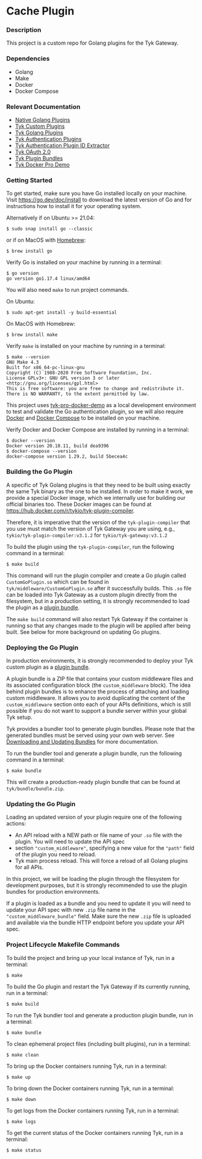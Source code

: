 # Cache Plugin

### Description

This project is a custom repo for Golang plugins for the Tyk Gateway.

### Dependencies

- Golang
- Make
- Docker
- Docker Compose

### Relevant Documentation

- [Native Golang Plugins](https://pkg.go.dev/plugin)
- [Tyk Custom Plugins](https://tyk.io/docs/plugins/)
- [Tyk Golang Plugins](https://tyk.io/docs/plugins/supported-languages/golang/)
- [Tyk Authentication Plugins](https://tyk.io/docs/plugins/auth-plugins/)
- [Tyk Authentication Plugin ID Extractor](https://tyk.io/docs/plugins/auth-plugins/id-extractor/)
- [Tyk OAuth 2.0](https://tyk.io/docs/basic-config-and-security/security/authentication-authorization/oauth-2-0/)
- [Tyk Plugin Bundles](https://tyk.io/docs/plugins/how-to-serve-plugins/plugin-bundles/)
- [Tyk Docker Pro Demo](https://tyk.io/docs/tyk-on-premises/docker/docker-pro-demo/)

### Getting Started

To get started, make sure you have Go installed locally on your machine. Visit https://go.dev/doc/install to download
the latest version of Go and for instructions how to install it for your operating system.

Alternatively if on Ubuntu >= 21.04:

```shell
$ sudo snap install go --classic
```
or if on MacOS with [Homebrew](https://brew.sh/):
```shell
$ brew install go
```
Verify Go is installed on your machine by running in a terminal:
```shell
$ go version
go version go1.17.4 linux/amd64
```
You will also need `make` to run project commands.

On Ubuntu:
```shell
$ sudo apt-get install -y build-essential
```

On MacOS with Homebrew:
```shell
$ brew install make
```

Verify `make` is installed on your machine by running in a terminal:
```shell
$ make --version
GNU Make 4.3
Built for x86_64-pc-linux-gnu
Copyright (C) 1988-2020 Free Software Foundation, Inc.
License GPLv3+: GNU GPL version 3 or later <http://gnu.org/licenses/gpl.html>
This is free software: you are free to change and redistribute it.
There is NO WARRANTY, to the extent permitted by law.
```

This project uses [tyk-pro-docker-demo](https://github.com/TykTechnologies/tyk-pro-docker-demo) 
as a local development environment to test and validate the Go authentication plugin, so we will also require 
[Docker](https://docs.docker.com/get-docker/) and [Docker Compose](https://docs.docker.com/compose/install/) 
to be installed on your machine.

Verify Docker and Docker Compose are installed by running in a terminal:
```shell
$ docker --version
Docker version 20.10.11, build dea9396
$ docker-compose --version
docker-compose version 1.29.2, build 5becea4c
```

### Building the Go Plugin

A specific of Tyk Golang plugins is that they need to be built using exactly the same Tyk binary as the one to be 
installed. In order to make it work, we provide a special Docker image, which we internally use for building our
official binaries too. These Docker images can be found at https://hub.docker.com/r/tykio/tyk-plugin-compiler.

Therefore, it is imperative that the version of the `tyk-plugin-compiler` that you use must match the version of 
Tyk Gateway you are using, e.g., `tykio/tyk-plugin-compiler:v3.1.2` for `tykio/tyk-gateway:v3.1.2`

To build the plugin using the `tyk-plugin-compiler`, run the following command in a terminal:
```shell
$ make build
```

This command will run the plugin compiler and create a Go plugin called `CustomGoPlugin.so` 
which can be found in `tyk/middleware/CustomGoPlugin.so` after it successfully builds. This `.so` file can be loaded 
into Tyk Gateway as a custom plugin directly from the filesystem, but in a production setting, it is strongly recommended to 
load the plugin as a [plugin bundle](https://tyk.io/docs/plugins/how-to-serve-plugins/plugin-bundles/).

The `make build` command will also restart
Tyk Gateway if the container is running so that any changes made to the plugin will be applied after being built. See below
for more background on updating Go plugins.

### Deploying the Go Plugin

In production environments, it is strongly recommended to deploy your Tyk custom plugin
as a [plugin bundle](https://tyk.io/docs/plugins/how-to-serve-plugins/plugin-bundles/).

A plugin bundle is a ZIP file that contains your custom middleware files and its associated configuration block
(the `custom_middleware` block). The idea behind plugin bundles is to enhance the process of attaching and loading custom
middleware. It allows you to avoid duplicating the content of the `custom_middleware` section onto each of your APIs definitions,
which is still possible if you do not want to support a bundle server within your global Tyk setup.

Tyk provides a bundler tool to generate plugin bundles. Please note that the generated bundles must be served using your
own web server.
See [Downloading and Updating Bundles](https://tyk.io/docs/plugins/how-to-serve-plugins/plugin-bundles/#downloading-and-updating-bundles)
for more documentation.

To run the bundler tool and generate a plugin bundle, run the following command in a terminal:
```shell
$ make bundle
```

This will create a production-ready plugin bundle that can be found at `tyk/bundle/bundle.zip`.

### Updating the Go Plugin

Loading an updated version of your plugin require one of the following actions:

- An API reload with a NEW path or file name of your `.so` file with the plugin. You will need to update the API spec
- section `"custom_middleware"`, specifying a new value for the `"path"` field of the plugin you need to reload.
- Tyk main process reload. This will force a reload of all Golang plugins for all APIs.

In this project, we will be loading the plugin through the filesystem for development purposes, but it is strongly
recommended to use the plugin bundles for production environments.

If a plugin is loaded as a bundle and you need to update it you will need to update your API spec with new `.zip` file
name in the `"custom_middleware_bundle"` field. Make sure the new `.zip` file is uploaded and available via the bundle
HTTP endpoint before you update your API spec.

### Project Lifecycle Makefile Commands

To build the project and bring up your local instance of Tyk, run in a terminal:
```shell
$ make
```

To build the Go plugin and restart the Tyk Gateway if its currently running, run in a terminal:
```shell
$ make build
```

To run the Tyk bundler tool and generate a production plugin bundle, run in a terminal:
```shell
$ make bundle
```

To clean ephemeral project files (including built plugins), run in a terminal:
```shell
$ make clean
```

To bring up the Docker containers running Tyk, run in a terminal:
```shell
$ make up
```

To bring down the Docker containers running Tyk, run in a terminal:
```shell
$ make down
```

To get logs from the Docker containers running Tyk, run in a terminal:
```shell
$ make logs
```

To get the current status of the Docker containers running Tyk, run in a terminal:
```shell
$ make status
```
